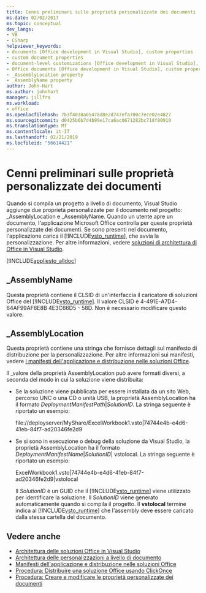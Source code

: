 ```yaml
---
title: Cenni preliminari sulle proprietà personalizzate dei documenti
ms.date: 02/02/2017
ms.topic: conceptual
dev_langs:
- VB
- CSharp
helpviewer_keywords:
- documents [Office development in Visual Studio], custom properties
- custom document properties
- document-level customizations [Office development in Visual Studio], custom properties
- Office documents [Office development in Visual Studio], custom properties
- _AssemblyLocation property
- _AssemblyName property
author: John-Hart
ms.author: johnhart
manager: jillfra
ms.workload:
- office
ms.openlocfilehash: 7b3f4038a05478d8e2d747efa700c7ece02e4827
ms.sourcegitcommit: d0425b6b7d4b99e17ca6ac0671282bc718f80910
ms.translationtype: MT
ms.contentlocale: it-IT
ms.lasthandoff: 02/21/2019
ms.locfileid: "56614421"
---
```

# <a name="custom-document-properties-overview"></a>Cenni preliminari sulle proprietà personalizzate dei documenti

Quando si compila un progetto a livello di documento, Visual Studio aggiunge due proprietà personalizzate per il documento nel progetto: \_AssemblyLocation e \_AssemblyName. Quando un utente apre un documento, l'applicazione Microsoft Office controlla per queste proprietà personalizzate dei documenti. Se sono presenti nel documento, l'applicazione carica il [!INCLUDE[vsto_runtime](../vsto/includes/vsto-runtime-md.md)], che avvia la personalizzazione. Per altre informazioni, vedere [soluzioni di architettura di Office in Visual Studio](../vsto/architecture-of-office-solutions-in-visual-studio.md).

 [!INCLUDE[appliesto_alldoc](../vsto/includes/appliesto-alldoc-md.md)]

## <a name="assemblyname"></a>\_AssemblyName

Questa proprietà contiene il CLSID di un'interfaccia il caricatore di soluzioni Office del [!INCLUDE[vsto_runtime](../vsto/includes/vsto-runtime-md.md)]. Il valore CLSID è 4-491E-A7D4-64AF99AF6E8B 4E3C66D5 - 58D. Non è necessario modificare questo valore.

## <a name="assemblylocation"></a>\_AssemblyLocation

Questa proprietà contiene una stringa che fornisce dettagli sul manifesto di distribuzione per la personalizzazione. Per altre informazioni sui manifesti, vedere [i manifesti dell'applicazione e distribuzione nelle soluzioni Office](../vsto/application-and-deployment-manifests-in-office-solutions.md).

 Il \_valore della proprietà AssemblyLocation può avere formati diversi, a seconda del modo in cui la soluzione viene distribuita:

- Se la soluzione viene pubblicata per essere installata da un sito Web, percorso UNC o una CD o unità USB, la proprietà AssemblyLocation ha il formato *DeploymentManifestPath*|*SolutionID*. La stringa seguente è riportato un esempio:

     file://deployserver/MyShare/ExcelWorkbook1.vsto|74744e4b-e4d6-41eb-84f7-ad20346fe2d9

- Se si sono in esecuzione o debug della soluzione da Visual Studio, la proprietà AssemblyLocation ha il formato *DeploymentManifestName*|*SolutionID*| vstolocal. La stringa seguente è riportato un esempio:

     ExcelWorkbook1.vsto|74744e4b-e4d6-41eb-84f7-ad20346fe2d9|vstolocal

  Il *SolutionID* è un GUID che il [!INCLUDE[vsto_runtime](../vsto/includes/vsto-runtime-md.md)] viene utilizzato per identificare la soluzione. Il *SolutionID* viene generato automaticamente quando si compila il progetto. Il **vstolocal** termine indica al [!INCLUDE[vsto_runtime](../vsto/includes/vsto-runtime-md.md)] che l'assembly deve essere caricato dalla stessa cartella del documento.

## <a name="see-also"></a>Vedere anche

- [Architettura delle soluzioni Office in Visual Studio](../vsto/architecture-of-office-solutions-in-visual-studio.md)
- [Architettura delle personalizzazioni a livello di documento](../vsto/architecture-of-document-level-customizations.md)
- [Manifesti dell'applicazione e distribuzione nelle soluzioni Office](../vsto/application-and-deployment-manifests-in-office-solutions.md)
- [Procedura: Distribuire una soluzione Office usando ClickOnce](https://msdn.microsoft.com/2b6c247e-bc04-4ce4-bb64-c4e79bb3d5b8)
- [Procedura: Creare e modificare le proprietà personalizzate dei documenti](../vsto/how-to-create-and-modify-custom-document-properties.md)
